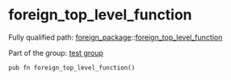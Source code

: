 # foreign_top_level_function

Fully qualified path: [foreign_package](./foreign_package.md)::[foreign_top_level_function](./foreign_package-foreign_top_level_function.md)

Part of the group: [test group](./test_group.md)

<pre><code class="language-cairo">pub fn foreign_top_level_function()</code></pre>

